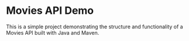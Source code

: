 # Movies API Demo

This is a simple project demonstrating the structure and functionality of a Movies API built with Java and Maven.
